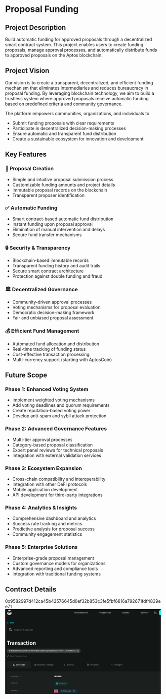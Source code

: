 # Proposal Funding

## Project Description

Build automatic funding for approved proposals through a decentralized smart contract system. This project enables users to create funding proposals, manage approval processes, and automatically distribute funds to approved proposals on the Aptos blockchain.

## Project Vision

Our vision is to create a transparent, decentralized, and efficient funding mechanism that eliminates intermediaries and reduces bureaucracy in proposal funding. By leveraging blockchain technology, we aim to build a trustless system where approved proposals receive automatic funding based on predefined criteria and community governance.

The platform empowers communities, organizations, and individuals to:
- Submit funding proposals with clear requirements
- Participate in decentralized decision-making processes
- Ensure automatic and transparent fund distribution
- Create a sustainable ecosystem for innovation and development

## Key Features

### 🚀 **Proposal Creation**
- Simple and intuitive proposal submission process
- Customizable funding amounts and project details
- Immutable proposal records on the blockchain
- Transparent proposer identification

### ✅ **Automatic Funding**
- Smart contract-based automatic fund distribution
- Instant funding upon proposal approval
- Elimination of manual intervention and delays
- Secure fund transfer mechanisms

### 🔒 **Security & Transparency**
- Blockchain-based immutable records
- Transparent funding history and audit trails
- Secure smart contract architecture
- Protection against double funding and fraud

### 🏛️ **Decentralized Governance**
- Community-driven approval processes
- Voting mechanisms for proposal evaluation
- Democratic decision-making framework
- Fair and unbiased proposal assessment

### 💰 **Efficient Fund Management**
- Automated fund allocation and distribution
- Real-time tracking of funding status
- Cost-effective transaction processing
- Multi-currency support (starting with AptosCoin)

## Future Scope

### Phase 1: Enhanced Voting System
- Implement weighted voting mechanisms
- Add voting deadlines and quorum requirements
- Create reputation-based voting power
- Develop anti-spam and sybil attack protection

### Phase 2: Advanced Governance Features
- Multi-tier approval processes
- Category-based proposal classification
- Expert panel reviews for technical proposals
- Integration with external validation services

### Phase 3: Ecosystem Expansion
- Cross-chain compatibility and interoperability
- Integration with other DeFi protocols
- Mobile application development
- API development for third-party integrations

### Phase 4: Analytics & Insights
- Comprehensive dashboard and analytics
- Success rate tracking and metrics
- Predictive analysis for proposal success
- Community engagement statistics

### Phase 5: Enterprise Solutions
- Enterprise-grade proposal management
- Custom governance models for organizations
- Advanced reporting and compliance tools
- Integration with traditional funding systems

## Contract Details
0x9582997d412ca45b42576645d0ef32b853c3fe5fbf6816a792671fdf4839ee71
![alt text](image.png)